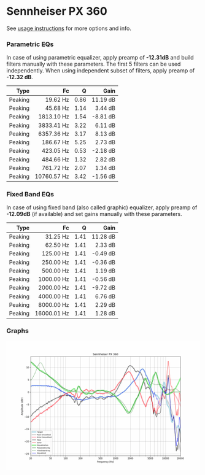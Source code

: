 # Sennheiser PX 360
See [usage instructions](https://github.com/jaakkopasanen/AutoEq#usage) for more options and info.

### Parametric EQs
In case of using parametric equalizer, apply preamp of **-12.31dB** and build filters manually
with these parameters. The first 5 filters can be used independently.
When using independent subset of filters, apply preamp of **-12.32 dB**.

| Type    | Fc          |    Q | Gain     |
|--------:|------------:|-----:|---------:|
| Peaking | 19.62 Hz    | 0.86 | 11.19 dB |
| Peaking | 45.68 Hz    | 1.14 | 3.44 dB  |
| Peaking | 1813.10 Hz  | 1.54 | -8.81 dB |
| Peaking | 3833.41 Hz  | 3.22 | 6.11 dB  |
| Peaking | 6357.36 Hz  | 3.17 | 8.13 dB  |
| Peaking | 186.67 Hz   | 5.25 | 2.73 dB  |
| Peaking | 423.05 Hz   | 0.53 | -2.18 dB |
| Peaking | 484.66 Hz   | 1.32 | 2.82 dB  |
| Peaking | 761.72 Hz   | 2.07 | 1.34 dB  |
| Peaking | 10760.57 Hz | 3.42 | -1.56 dB |

### Fixed Band EQs
In case of using fixed band (also called graphic) equalizer, apply preamp of **-12.09dB**
(if available) and set gains manually with these parameters.

| Type    | Fc          |    Q | Gain     |
|--------:|------------:|-----:|---------:|
| Peaking | 31.25 Hz    | 1.41 | 11.28 dB |
| Peaking | 62.50 Hz    | 1.41 | 2.33 dB  |
| Peaking | 125.00 Hz   | 1.41 | -0.49 dB |
| Peaking | 250.00 Hz   | 1.41 | -0.36 dB |
| Peaking | 500.00 Hz   | 1.41 | 1.19 dB  |
| Peaking | 1000.00 Hz  | 1.41 | -0.56 dB |
| Peaking | 2000.00 Hz  | 1.41 | -9.72 dB |
| Peaking | 4000.00 Hz  | 1.41 | 6.76 dB  |
| Peaking | 8000.00 Hz  | 1.41 | 2.29 dB  |
| Peaking | 16000.01 Hz | 1.41 | 1.28 dB  |

### Graphs
![](./Sennheiser%20PX%20360.png)